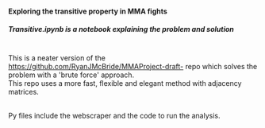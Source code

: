 #### Exploring the transitive property in MMA fights 
##### Transitive.ipynb is a notebook explaining the problem and solution
\
This is a neater version of the https://github.com/RyanJMcBride/MMAProject-draft- repo which solves the problem with a 'brute force' approach.
\
This repo uses a more fast, flexible and elegant method with adjacency matrices.

\
Py files include the webscraper and the code to run the analysis.

